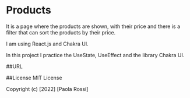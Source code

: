 # Products

It is a page where the products are shown, with their price and there is a filter that can sort the products by their price.

I am using React.js and Chakra UI.

In this project I practice the UseState, UseEffect and the library Chakra UI.


##URL


##License
MIT License

Copyright (c) [2022] [Paola Rossi]
